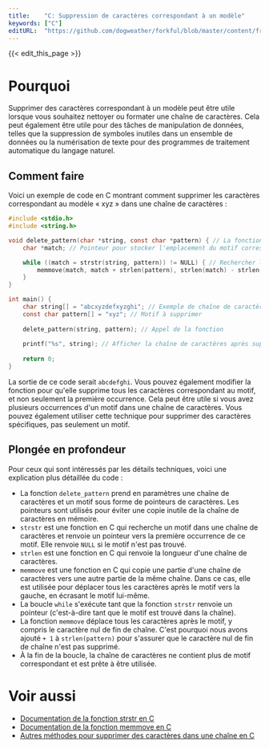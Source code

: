 ```yaml
---
title:    "C: Suppression de caractères correspondant à un modèle"
keywords: ["C"]
editURL:  "https://github.com/dogweather/forkful/blob/master/content/fr/c/deleting-characters-matching-a-pattern.md"
---
```


{{< edit_this_page >}}

# Pourquoi
Supprimer des caractères correspondant à un modèle peut être utile lorsque vous souhaitez nettoyer ou formater une chaîne de caractères. Cela peut également être utile pour des tâches de manipulation de données, telles que la suppression de symboles inutiles dans un ensemble de données ou la numérisation de texte pour des programmes de traitement automatique du langage naturel.

## Comment faire
Voici un exemple de code en C montrant comment supprimer les caractères correspondant au modèle « xyz » dans une chaîne de caractères :
```C
#include <stdio.h>
#include <string.h>

void delete_pattern(char *string, const char *pattern) { // La fonction prend une chaîne de caractères et le motif à supprimer en tant que paramètres
    char *match; // Pointeur pour stocker l'emplacement du motif correspondant

    while ((match = strstr(string, pattern)) != NULL) { // Rechercher le motif dans la chaîne
        memmove(match, match + strlen(pattern), strlen(match) - strlen(pattern) + 1); // Déplacer tous les caractères après le motif vers la gauche
    }
}

int main() {
    char string[] = "abcxyzdefxyzghi"; // Exemple de chaîne de caractères
    const char pattern[] = "xyz"; // Motif à supprimer
    
    delete_pattern(string, pattern); // Appel de la fonction
    
    printf("%s", string); // Afficher la chaîne de caractères après suppression du motif
    
    return 0;
}
```
La sortie de ce code serait `abcdefghi`.
Vous pouvez également modifier la fonction pour qu'elle supprime tous les caractères correspondant au motif, et non seulement la première occurrence. Cela peut être utile si vous avez plusieurs occurrences d'un motif dans une chaîne de caractères. Vous pouvez également utiliser cette technique pour supprimer des caractères spécifiques, pas seulement un motif.

## Plongée en profondeur
Pour ceux qui sont intéressés par les détails techniques, voici une explication plus détaillée du code :
- La fonction `delete_pattern` prend en paramètres une chaîne de caractères et un motif sous forme de pointeurs de caractères. Les pointeurs sont utilisés pour éviter une copie inutile de la chaîne de caractères en mémoire.
- `strstr` est une fonction en C qui recherche un motif dans une chaîne de caractères et renvoie un pointeur vers la première occurrence de ce motif. Elle renvoie `NULL` si le motif n'est pas trouvé.
- `strlen` est une fonction en C qui renvoie la longueur d'une chaîne de caractères.
- `memmove` est une fonction en C qui copie une partie d'une chaîne de caractères vers une autre partie de la même chaîne. Dans ce cas, elle est utilisée pour déplacer tous les caractères après le motif vers la gauche, en écrasant le motif lui-même.
- La boucle `while` s'exécute tant que la fonction `strstr` renvoie un pointeur (c'est-à-dire tant que le motif est trouvé dans la chaîne).
- La fonction `memmove` déplace tous les caractères après le motif, y compris le caractère nul de fin de chaîne. C'est pourquoi nous avons ajouté `+ 1` à `strlen(pattern)` pour s'assurer que le caractère nul de fin de chaîne n'est pas supprimé.
- À la fin de la boucle, la chaîne de caractères ne contient plus de motif correspondant et est prête à être utilisée.

# Voir aussi
- [Documentation de la fonction strstr en C](https://www.tutorialspoint.com/c_standard_library/c_function_strstr.htm)
- [Documentation de la fonction memmove en C](https://www.tutorialspoint.com/c_standard_library/c_function_memmove.htm)
- [Autres méthodes pour supprimer des caractères dans une chaîne en C](https://stackoverflow.com/questions/16362548/suppress-characters-in-c-string/16362764#16362764)